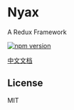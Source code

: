 # Nyax

A Redux Framework

[![npm version](https://img.shields.io/npm/v/nyax.svg)](https://www.npmjs.com/package/nyax)

[中文文档](https://nyax.js.org/)

## License

MIT
